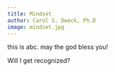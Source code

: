 ```yaml
---
title: Mindset
author: Carol S. Dweck, Ph.D
image: mindset.jpg
---
```


this is abc.
may the god bless you!

Will I get recognized?